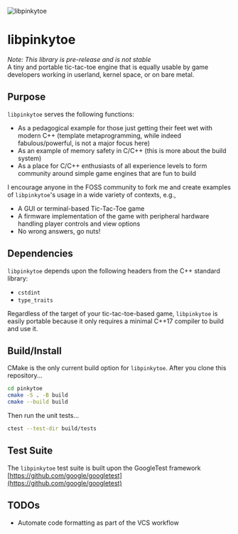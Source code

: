 ![libpinkytoe](https://github.com/islandu/pinkytoe/blob/main/.github/images/mascot.png)

# libpinkytoe
_Note: This library is pre-release and is not stable_  
A tiny and portable tic-tac-toe engine that is equally usable by game developers working in userland, kernel space, or on bare metal.

## Purpose
`libpinkytoe` serves the following functions:
- As a pedagogical example for those just getting their feet wet with modern C++ (template metaprogramming, while indeed fabulous/powerful, is not a major focus here)
- As an example of memory safety in C/C++ (this is more about the build system)
- As a place for C/C++ enthusiasts of all experience levels to form community around simple game engines that are fun to build

I encourage anyone in the FOSS community to fork me and create examples of `libpinkytoe`'s usage in a wide variety of contexts, e.g.,
- A GUI or terminal-based Tic-Tac-Toe game
- A firmware implementation of the game with peripheral hardware handling player controls and view options
- No wrong answers, go nuts!

## Dependencies
`libpinkytoe` depends upon the following headers from the C++ standard library:
- `cstdint`
- `type_traits`

Regardless of the target of your tic-tac-toe-based game, `libpinkytoe` is easily portable because it only requires a minimal C++17 compiler to build and use it.

## Build/Install
CMake is the only current build option for `libpinkytoe`. After you clone this repository...
```bash
cd pinkytoe
cmake -S . -B build
cmake --build build
```

Then run the unit tests...

```bash
ctest --test-dir build/tests
```

## Test Suite
The `libpinkytoe` test suite is built upon the GoogleTest framework [https://github.com/google/googletest](https://github.com/google/googletest)


## TODOs
- Automate code formatting as part of the VCS workflow
